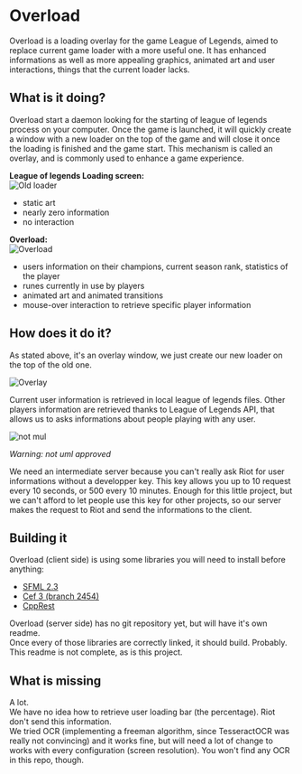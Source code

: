 Overload
===================

Overload is a loading overlay for the game League of Legends, aimed to replace current game loader with a more useful one.
It has enhanced informations as well as more appealing graphics, animated art and user interactions, things that the current loader lacks.

What is it doing?
-------------
Overload start a daemon looking for the starting of league of legends process on your computer. Once the game is launched, it will quickly create a window with a new loader on the top of the  game and will close it once the loading is finished and the game start. This mechanism is called an overlay, and is commonly used to enhance a game experience.

**League of legends Loading screen:**  
![Old loader](http://s14.postimg.org/db3vo7h81/old_Loader.png "Old loader")
- static art
- nearly zero information
- no interaction

**Overload:**  
![Overload](http://s12.postimg.org/azstjegtp/new_Loader.png "Overload")
- users information on their champions, current season rank, statistics of the player
- runes currently in use by players
- animated art and animated transitions
- mouse-over interaction to retrieve specific player information

How does it do it?
-------------
As stated above, it's an overlay window, we just create our new loader on the top of the old one.

![Overlay](http://s9.postimg.org/rrw8nj4xr/overlay.png "Overlay")

Current user information is retrieved in local league of legends files.
Other players information are retrieved thanks to League of Legends API, that allows us to asks informations about people playing with any user.


![not mul](http://s11.postimg.org/6j7eatjpv/servers.png "not uml")

*Warning: not uml approved*

We need an intermediate server because you can't really ask Riot for user informations without a developper key. This key allows you up to 10 request every 10 seconds, or 500 every 10 minutes. Enough for this little project, but we can't afford to let people use this key for other projects, so our server makes the request to Riot and send the informations to the client.

Building it
-------------
Overload (client side) is using some libraries you will need to install before anything:
- [SFML 2.3](http://www.sfml-dev.org/download-fr.php)
- [Cef 3 (branch 2454)](https://cefbuilds.com/)
- [CppRest](https://casablanca.codeplex.com/wikipage?title=Http%20Client%20Tutorial)

Overload (server side) has no git repository yet, but will have it's own readme.  
Once every of those libraries are correctly linked, it should build. Probably. This readme is not complete, as is this project. 

What is missing
-------------

A lot.  
We have no idea how to retrieve user loading bar (the percentage). Riot don't send this information.  
We tried OCR (implementing a freeman algorithm, since TesseractOCR was really not convincing) and it works fine, but will need a lot of change to works with every configuration (screen resolution). You won't find any OCR in this repo, though.